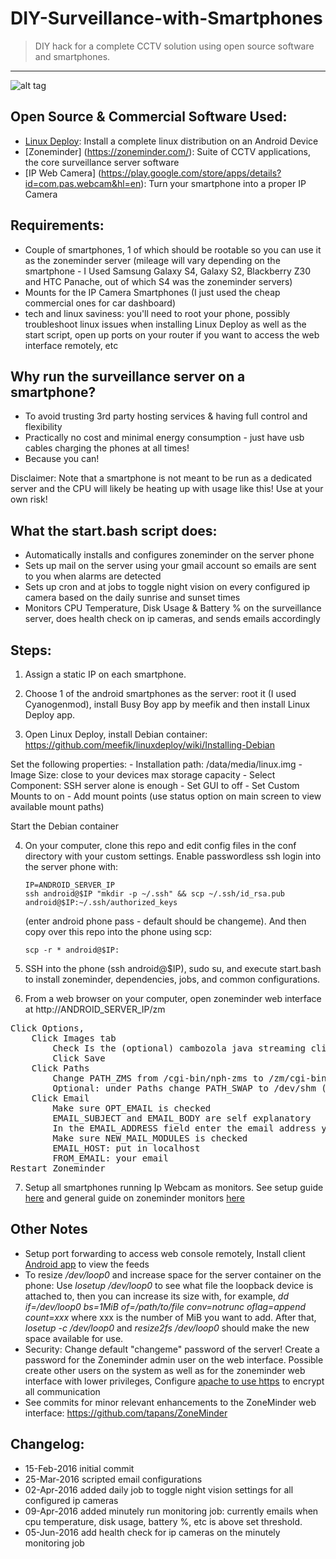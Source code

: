 # DIY-Surveillance-with-Smartphones
> DIY hack for a complete CCTV solution using open source software and smartphones.
----

![alt tag](https://github.com/tapans/DIY-Surveillance-with-old-smart-phones/blob/master/Smartphone-Surveillance.jpg)

## Open Source & Commercial Software Used:
- [Linux Deploy](https://github.com/meefik/linuxdeploy): Install a complete linux distribution on an Android Device
- [Zoneminder]
(https://zoneminder.com/): Suite of CCTV applications, the core surveillance server software
- [IP Web Camera]
(https://play.google.com/store/apps/details?id=com.pas.webcam&hl=en): Turn your smartphone into a proper IP Camera

## Requirements:
- Couple of smartphones, 1 of which should be rootable so you can use it as the zoneminder server (mileage will vary depending on the smartphone - I Used Samsung Galaxy S4, Galaxy S2, Blackberry Z30 and HTC Panache, out of which S4 was the zoneminder servers)
- Mounts for the IP Camera Smartphones (I just used the cheap commercial ones for car dashboard)
- tech and linux saviness: you'll need to root your phone, possibly troubleshoot linux issues when installing Linux Deploy as well as the start script, open up ports on your router if you want to access the web interface remotely, etc

## Why run the surveillance server on a smartphone?
- To avoid trusting 3rd party hosting services & having full control and flexibility
- Practically no cost and minimal energy consumption - just have usb cables charging the phones at all times!
- Because you can!

Disclaimer: Note that a smartphone is not meant to be run as a dedicated server and the CPU will likely be heating up with usage like this! Use at your own risk!

## What the start.bash script does:
- Automatically installs and configures zoneminder on the server phone
- Sets up mail on the server using your gmail account so emails are sent to you when alarms are detected
- Sets up cron and at jobs to toggle night vision on every configured ip camera based on the daily sunrise and sunset times
- Monitors CPU Temperature, Disk Usage & Battery % on the surveillance server, does health check on ip cameras, and sends emails accordingly

## Steps:
1. Assign a static IP on each smartphone.

2. Choose 1 of the android smartphones as the server: root it (I used Cyanogenmod), install Busy Boy app by meefik and then install Linux Deploy app. 

3. Open Linux Deploy, install Debian container: https://github.com/meefik/linuxdeploy/wiki/Installing-Debian
  
  Set the following properties:
	- Installation path: /data/media/linux.img
	- Image Size: close to your devices max storage capacity
	- Select Component: SSH server alone is enough
	- Set GUI to off
	- Set Custom Mounts to on
	- Add mount points (use status option on main screen to view available mount paths)

  Start the Debian container

4. On your computer, clone this repo and edit config files in the conf directory with your custom settings.
Enable passwordless ssh login into the server phone with:
	```
	IP=ANDROID_SERVER_IP
	ssh android@$IP "mkdir -p ~/.ssh" && scp ~/.ssh/id_rsa.pub android@$IP:~/.ssh/authorized_keys
	```
	(enter android phone pass - default should be changeme). And then copy over this repo into the phone using scp:
	```
	scp -r * android@$IP:
	```

5. SSH into the phone (ssh android@$IP), sudo su, and execute start.bash to install zoneminder, dependencies, jobs, and common configurations.

6. From a web browser on your computer, open zoneminder web interface at http://ANDROID_SERVER_IP/zm
<pre>
Click Options, 
	Click Images tab
		Check Is the (optional) cambozola java streaming client installed (?) 
		Click Save
	Click Paths
		Change PATH_ZMS from /cgi-bin/nph-zms to /zm/cgi-bin/nph-zms Click Save
		Optional: under Paths change PATH_SWAP to /dev/shm (puts this process in RAM drive) Click Save
	Click Email
		Make sure OPT_EMAIL is checked
		EMAIL_SUBJECT and EMAIL_BODY are self explanatory
		In the EMAIL_ADDRESS field enter the email address you want to get these alarms
		Make sure NEW_MAIL_MODULES is checked
		EMAIL_HOST: put in localhost
		FROM_EMAIL: your email
Restart Zoneminder
</pre>
7. Setup all smartphones running Ip Webcam as monitors. See setup guide [here](https://bkjaya.wordpress.com/2015/11/28/how-to-use-an-old-android-phone-as-an-ip-camera-on-zoneminder/) and general guide on zoneminder monitors [here](http://zoneminder.readthedocs.org/en/stable/userguide/definemonitor.html)

## Other Notes
- Setup port forwarding to access web console remotely, Install client [Android app](http://pliablepixels.github.io/) to view the feeds
- To resize */dev/loop0* and increase space for the server container on the phone: Use *losetup /dev/loop0* to see what file the loopback device is attached to, then you can increase its size with, for example, *dd if=/dev/loop0 bs=1MiB of=/path/to/file conv=notrunc oflag=append count=xxx* where xxx is the number of MiB you want to add. After that, *losetup -c /dev/loop0* and *resize2fs /dev/loop0* should make the new space available for use.
- Security: Change default "changeme" password of the server! Create a password for the Zoneminder admin user on the web interface. Possible create other users on the system as well as for the zoneminder web interface with lower privileges, Configure [apache to use https](https://www.digitalocean.com/community/tutorials/how-to-create-a-ssl-certificate-on-apache-for-ubuntu-14-04) to encrypt all communication
- See commits for minor relevant enhancements to the ZoneMinder web interface: https://github.com/tapans/ZoneMinder

## Changelog:
* 15-Feb-2016 initial commit
* 25-Mar-2016 scripted email configurations
* 02-Apr-2016 added daily job to toggle night vision settings for all configured ip cameras
* 09-Apr-2016 added minutely run monitoring job: currently emails when cpu temperature, disk usage, battery %, etc is above set threshold.
* 05-Jun-2016 add health check for ip cameras on the minutely monitoring job
